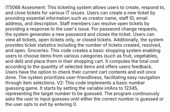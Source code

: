 IT5068 Assesment: This ticketing system allows users to create, respond to, and close tickets for various IT issues. Users can create a new ticket by providing essential information such as creator name, staff ID, email address, and description. Staff members can resolve open tickets by providing a response to the user's issue. For password change requests, the system generates a new password and closes the ticket. Users can view all tickets, open tickets only, or closed tickets. Additionally, the system provides ticket statistics including the number of tickets created, resolved, and open.
Groceries: This code creates a basic shopping system enabling users to choose items from various categories (such as fruit, vegetables, and deli) and place them in their shopping cart. It computes the total cost according to the quantity of selected items and offers users feedback. Users have the option to check their current cart contents and exit once done. The system prioritizes user-friendliness, facilitating easy navigation through item selections.
V2: This code implements a basic number guessing game. It starts by setting the variable intAns to 12345, representing the target number to be guessed. The program continuously asks the user to input guesses until either the correct number is guessed or the user opts to exit by entering 0.
